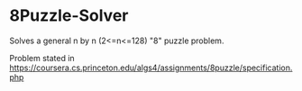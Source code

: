 # 8Puzzle-Solver

Solves a general n by n (2<=n<=128) "8" puzzle problem.

Problem stated in https://coursera.cs.princeton.edu/algs4/assignments/8puzzle/specification.php
